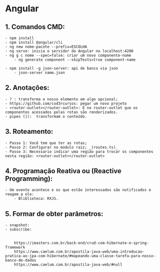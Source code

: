 # Angular
## 1. Comandos CMD:
	- npm install
	- npm install @angular/cli
	- ng new nome-pacote --prefix=ESCOLHA
	- ng serve: inicia o servidor do Angular no localhost:4200
	- ng g c nome --spec=false: criar um novo componente-nome
		- ng generate component --skipTests=true component-name
		
	- npm install -g json-server: api de banco via json
		- json-server name.json
## 2. Anotações:
	- ? : transforma o nosso elemento em algo opcional;
	- https://github.com/cod3rcursos: pegar um novo projeto
	- <router-outlet></router-outlet>: É no router-outlet que os componentes acessados pelas rotas são renderizados.
	- pipes (|):  transformam o conteúdo.

## 3. Roteamento:
	- Passo 1: Você tem que ter as rotas;
	- Passo 2: Configurar no modulo raiz; _(routes.ts)_
	- Passo 3: Necessario indicar uma região para trocar os componentes nesta região: <router-outlet></router-outlet>
	
## 4. Programação Reativa ou (Reactive Programming):
	- Um evento acontece e os que estão interessados são notificados e reagem a ele:
		- Bliblioteca: RXJS.
		
## 5. Formar de obter parâmetros:
	- snapshot:
	- subscribe: 
	
##
		https://imasters.com.br/back-end/crud-com-hibernate-e-spring-framework
		https://www.caelum.com.br/apostila-java-web/uma-introducao-pratica-ao-jpa-com-hibernate/#mapeando-uma-classe-tarefa-para-nosso-banco-de-dados
		https://www.caelum.com.br/apostila-java-web/#null